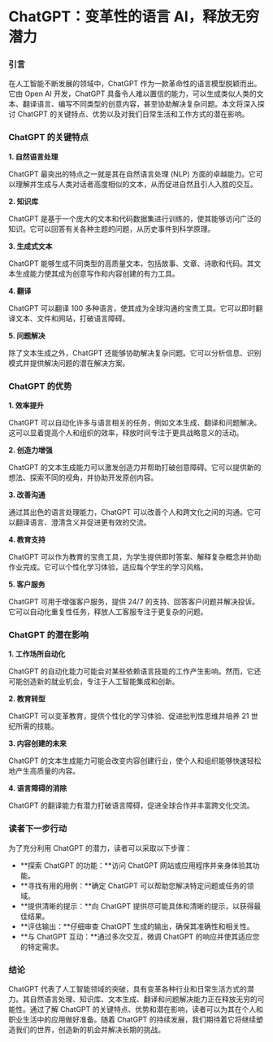 # ChatGPT：变革性的语言 AI，释放无穷潜力

### 引言

在人工智能不断发展的领域中，ChatGPT 作为一款革命性的语言模型脱颖而出。它由 Open AI 开发，ChatGPT 具备令人难以置信的能力，可以生成类似人类的文本、翻译语言、编写不同类型的创意内容，甚至协助解决复杂问题。本文将深入探讨 ChatGPT 的关键特点、优势以及对我们日常生活和工作方式的潜在影响。

### ChatGPT 的关键特点

**1. 自然语言处理**

ChatGPT 最突出的特点之一就是其在自然语言处理 (NLP) 方面的卓越能力。它可以理解并生成与人类对话者高度相似的文本，从而促进自然且引人入胜的交互。

**2. 知识库**

ChatGPT 是基于一个庞大的文本和代码数据集进行训练的，使其能够访问广泛的知识。它可以回答有关各种主题的问题，从历史事件到科学原理。

**3. 生成式文本**

ChatGPT 能够生成不同类型的高质量文本，包括故事、文章、诗歌和代码。其文本生成能力使其成为创意写作和内容创建的有力工具。

**4. 翻译**

ChatGPT 可以翻译 100 多种语言，使其成为全球沟通的宝贵工具。它可以即时翻译文本、文件和网站，打破语言障碍。

**5. 问题解决**

除了文本生成之外，ChatGPT 还能够协助解决复杂问题。它可以分析信息、识别模式并提供解决问题的潜在解决方案。

### ChatGPT 的优势

**1. 效率提升**

ChatGPT 可以自动化许多与语言相关的任务，例如文本生成、翻译和问题解决。这可以显着提高个人和组织的效率，释放时间专注于更具战略意义的活动。

**2. 创造力增强**

ChatGPT 的文本生成能力可以激发创造力并帮助打破创意障碍。它可以提供新的想法、探索不同的视角，并协助开发原创内容。

**3. 改善沟通**

通过其出色的语言处理能力，ChatGPT 可以改善个人和跨文化之间的沟通。它可以翻译语言、澄清含义并促进更有效的交流。

**4. 教育支持**

ChatGPT 可以作为教育的宝贵工具，为学生提供即时答案、解释复杂概念并协助作业完成。它可以个性化学习体验，适应每个学生的学习风格。

**5. 客户服务**

ChatGPT 可用于增强客户服务，提供 24/7 的支持、回答客户问题并解决投诉。它可以自动化重复性任务，释放人工客服专注于更复杂的问题。

### ChatGPT 的潜在影响

**1. 工作场所自动化**

ChatGPT 的自动化能力可能会对某些依赖语言技能的工作产生影响。然而，它还可能创造新的就业机会，专注于人工智能集成和创新。

**2. 教育转型**

ChatGPT 可以变革教育，提供个性化的学习体验、促进批判性思维并培养 21 世纪所需的技能。

**3. 内容创建的未来**

ChatGPT 的文本生成能力可能会改变内容创建行业，使个人和组织能够快速轻松地产生高质量的内容。

**4. 语言障碍的消除**

ChatGPT 的翻译能力有潜力打破语言障碍，促进全球合作并丰富跨文化交流。

### 读者下一步行动

为了充分利用 ChatGPT 的潜力，读者可以采取以下步骤：

* **探索 ChatGPT 的功能：**访问 ChatGPT 网站或应用程序并亲身体验其功能。
* **寻找有用的用例：**确定 ChatGPT 可以帮助您解决特定问题或任务的领域。
* **提供清晰的提示：**向 ChatGPT 提供尽可能具体和清晰的提示，以获得最佳结果。
* **评估输出：**仔细审查 ChatGPT 生成的输出，确保其准确性和相关性。
* **与 ChatGPT 互动：**通过多次交互，微调 ChatGPT 的响应并使其适应您的特定需求。

### 结论

ChatGPT 代表了人工智能领域的突破，具有变革各种行业和日常生活方式的潜力。其自然语言处理、知识库、文本生成、翻译和问题解决能力正在释放无穷的可能性。通过了解 ChatGPT 的关键特点、优势和潜在影响，读者可以为其在个人和职业生活中的应用做好准备。随着 ChatGPT 的持续发展，我们期待着它将继续塑造我们的世界，创造新的机会并解决长期的挑战。
